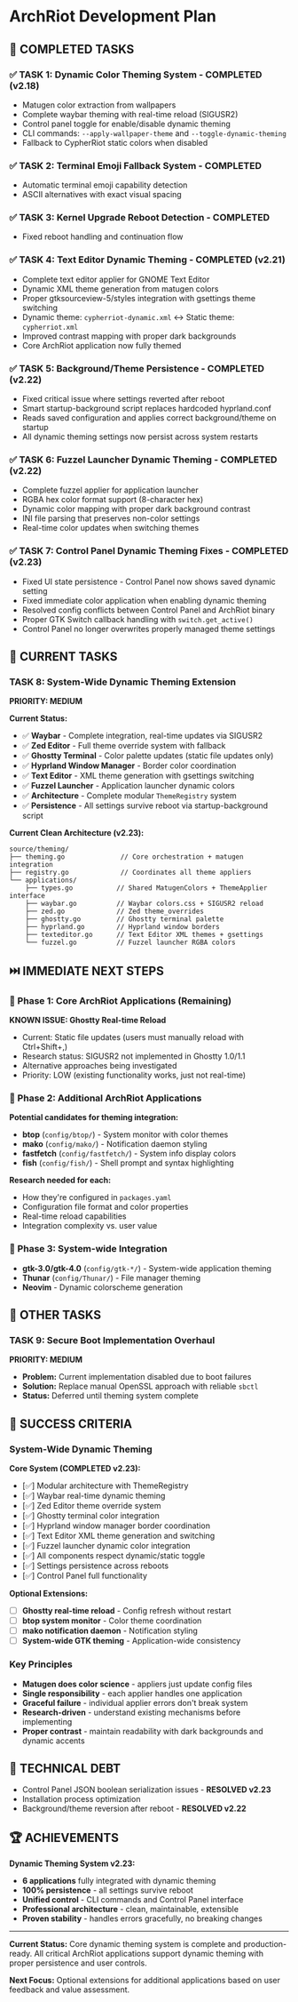 # ArchRiot Development Plan

## 🎉 COMPLETED TASKS

### ✅ TASK 1: Dynamic Color Theming System - COMPLETED (v2.18)

- Matugen color extraction from wallpapers
- Complete waybar theming with real-time reload (SIGUSR2)
- Control panel toggle for enable/disable dynamic theming
- CLI commands: `--apply-wallpaper-theme` and `--toggle-dynamic-theming`
- Fallback to CypherRiot static colors when disabled

### ✅ TASK 2: Terminal Emoji Fallback System - COMPLETED

- Automatic terminal emoji capability detection
- ASCII alternatives with exact visual spacing

### ✅ TASK 3: Kernel Upgrade Reboot Detection - COMPLETED

- Fixed reboot handling and continuation flow

### ✅ TASK 4: Text Editor Dynamic Theming - COMPLETED (v2.21)

- Complete text editor applier for GNOME Text Editor
- Dynamic XML theme generation from matugen colors
- Proper gtksourceview-5/styles integration with gsettings theme switching
- Dynamic theme: `cypherriot-dynamic.xml` ↔ Static theme: `cypherriot.xml`
- Improved contrast mapping with proper dark backgrounds
- Core ArchRiot application now fully themed

### ✅ TASK 5: Background/Theme Persistence - COMPLETED (v2.22)

- Fixed critical issue where settings reverted after reboot
- Smart startup-background script replaces hardcoded hyprland.conf
- Reads saved configuration and applies correct background/theme on startup
- All dynamic theming settings now persist across system restarts

### ✅ TASK 6: Fuzzel Launcher Dynamic Theming - COMPLETED (v2.22)

- Complete fuzzel applier for application launcher
- RGBA hex color format support (8-character hex)
- Dynamic color mapping with proper dark background contrast
- INI file parsing that preserves non-color settings
- Real-time color updates when switching themes

### ✅ TASK 7: Control Panel Dynamic Theming Fixes - COMPLETED (v2.23)

- Fixed UI state persistence - Control Panel now shows saved dynamic setting
- Fixed immediate color application when enabling dynamic theming
- Resolved config conflicts between Control Panel and ArchRiot binary
- Proper GTK Switch callback handling with `switch.get_active()`
- Control Panel no longer overwrites properly managed theme settings

## 🚧 CURRENT TASKS

### TASK 8: System-Wide Dynamic Theming Extension

**PRIORITY: MEDIUM**

**Current Status:**

- ✅ **Waybar** - Complete integration, real-time updates via SIGUSR2
- ✅ **Zed Editor** - Full theme override system with fallback
- ✅ **Ghostty Terminal** - Color palette updates (static file updates only)
- ✅ **Hyprland Window Manager** - Border color coordination
- ✅ **Text Editor** - XML theme generation with gsettings switching
- ✅ **Fuzzel Launcher** - Application launcher dynamic colors
- ✅ **Architecture** - Complete modular `ThemeRegistry` system
- ✅ **Persistence** - All settings survive reboot via startup-background script

**Current Clean Architecture (v2.23):**

```
source/theming/
├── theming.go              // Core orchestration + matugen integration
├── registry.go             // Coordinates all theme appliers
└── applications/
    ├── types.go           // Shared MatugenColors + ThemeApplier interface
    ├── waybar.go          // Waybar colors.css + SIGUSR2 reload
    ├── zed.go             // Zed theme_overrides
    ├── ghostty.go         // Ghostty terminal palette
    ├── hyprland.go        // Hyprland window borders
    ├── texteditor.go      // Text Editor XML themes + gsettings
    └── fuzzel.go          // Fuzzel launcher RGBA colors
```

## ⏭️ IMMEDIATE NEXT STEPS

### 🔄 Phase 1: Core ArchRiot Applications (Remaining)

**KNOWN ISSUE: Ghostty Real-time Reload**

- Current: Static file updates (users must manually reload with Ctrl+Shift+,)
- Research status: SIGUSR2 not implemented in Ghostty 1.0/1.1
- Alternative approaches being investigated
- Priority: LOW (existing functionality works, just not real-time)

### 🔄 Phase 2: Additional ArchRiot Applications

**Potential candidates for theming integration:**

- **btop** (`config/btop/`) - System monitor with color themes
- **mako** (`config/mako/`) - Notification daemon styling
- **fastfetch** (`config/fastfetch/`) - System info display colors
- **fish** (`config/fish/`) - Shell prompt and syntax highlighting

**Research needed for each:**

- How they're configured in `packages.yaml`
- Configuration file format and color properties
- Real-time reload capabilities
- Integration complexity vs. user value

### 🔄 Phase 3: System-wide Integration

- **gtk-3.0/gtk-4.0** (`config/gtk-*/`) - System-wide application theming
- **Thunar** (`config/Thunar/`) - File manager theming
- **Neovim** - Dynamic colorscheme generation

## 🚧 OTHER TASKS

### TASK 9: Secure Boot Implementation Overhaul

**PRIORITY: MEDIUM**

- **Problem:** Current implementation disabled due to boot failures
- **Solution:** Replace manual OpenSSL approach with reliable `sbctl`
- **Status:** Deferred until theming system complete

## 🎯 SUCCESS CRITERIA

### System-Wide Dynamic Theming

**Core System (COMPLETED v2.23):**

- [✅] Modular architecture with ThemeRegistry
- [✅] Waybar real-time dynamic theming
- [✅] Zed Editor theme override system
- [✅] Ghostty terminal color integration
- [✅] Hyprland window manager border coordination
- [✅] Text Editor XML theme generation and switching
- [✅] Fuzzel launcher dynamic color integration
- [✅] All components respect dynamic/static toggle
- [✅] Settings persistence across reboots
- [✅] Control Panel full functionality

**Optional Extensions:**

- [ ] **Ghostty real-time reload** - Config refresh without restart
- [ ] **btop system monitor** - Color theme coordination
- [ ] **mako notification daemon** - Notification styling
- [ ] **System-wide GTK theming** - Application-wide consistency

### Key Principles

- **Matugen does color science** - appliers just update config files
- **Single responsibility** - each applier handles one application
- **Graceful failure** - individual applier errors don't break system
- **Research-driven** - understand existing mechanisms before implementing
- **Proper contrast** - maintain readability with dark backgrounds and dynamic accents

## 🔧 TECHNICAL DEBT

- Control Panel JSON boolean serialization issues - **RESOLVED v2.23**
- Installation process optimization
- Background/theme reversion after reboot - **RESOLVED v2.22**

## 🏆 ACHIEVEMENTS

**Dynamic Theming System v2.23:**

- **6 applications** fully integrated with dynamic theming
- **100% persistence** - all settings survive reboot
- **Unified control** - CLI commands and Control Panel interface
- **Professional architecture** - clean, maintainable, extensible
- **Proven stability** - handles errors gracefully, no breaking changes

---

**Current Status:** Core dynamic theming system is complete and production-ready. All critical ArchRiot applications support dynamic theming with proper persistence and user controls.

**Next Focus:** Optional extensions for additional applications based on user feedback and value assessment.
